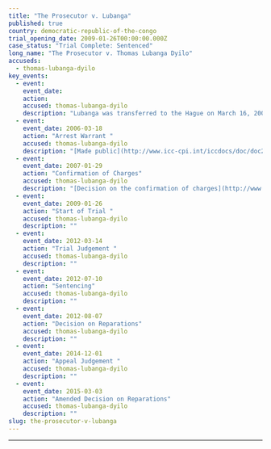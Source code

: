 ```yaml
---
title: "The Prosecutor v. Lubanga"
published: true
country: democratic-republic-of-the-congo
trial_opening_date: 2009-01-26T00:00:00.000Z
case_status: "Trial Complete: Sentenced"
long_name: "The Prosecutor v. Thomas Lubanga Dyilo"
accuseds:
  - thomas-lubanga-dyilo
key_events:
  - event:
    event_date:
    action:
    accused: thomas-lubanga-dyilo
    description: "Lubanga was transferred to the Hague on March 16, 2006. Charges were confirmed against him on January 29, 2007. He was convicted on March 14, 2012. He was sentenced, on July 10, 2012, to 14 years of imprisonment from which his time already spent in ICC custody will be deducted."
  - event:
    event_date: 2006-03-18
    action: "Arrest Warrant "
    accused: thomas-lubanga-dyilo
    description: "[Made public](http://www.icc-cpi.int/iccdocs/doc/doc236258.pdf)"
  - event:
    event_date: 2007-01-29
    action: "Confirmation of Charges"
    accused: thomas-lubanga-dyilo
    description: "[Decision on the confirmation of charges](http://www.icc-cpi.int/iccdocs/doc/doc266175.PDF)"
  - event:
    event_date: 2009-01-26
    action: "Start of Trial "
    accused: thomas-lubanga-dyilo
    description: ""
  - event:
    event_date: 2012-03-14
    action: "Trial Judgement "
    accused: thomas-lubanga-dyilo
    description: ""
  - event:
    event_date: 2012-07-10
    action: "Sentencing"
    accused: thomas-lubanga-dyilo
    description: ""
  - event:
    event_date: 2012-08-07
    action: "Decision on Reparations"
    accused: thomas-lubanga-dyilo
    description: ""
  - event:
    event_date: 2014-12-01
    action: "Appeal Judgement "
    accused: thomas-lubanga-dyilo
    description: ""
  - event:
    event_date: 2015-03-03
    action: "Amended Decision on Reparations"
    accused: thomas-lubanga-dyilo
    description: ""
slug: the-prosecutor-v-lubanga
---
```


* * *

